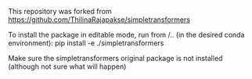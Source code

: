 This repository was forked from https://github.com/ThilinaRajapakse/simpletransformers


To install the package in editable mode, run from /.. (in the desired conda environment):
    pip install -e ./simpletransformers

Make sure the simpletransformers original package is not installed
(although not sure what will happen)

